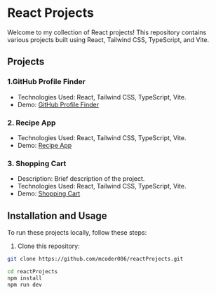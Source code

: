 # React Projects

Welcome to my collection of React projects! This repository contains various projects built using React, Tailwind CSS, TypeScript, and Vite.

## Projects
### 1.GitHub Profile Finder
- Technologies Used: React, Tailwind CSS, TypeScript, Vite.
- Demo: [GitHub Profile Finder]((https://github.com/mcoder006/reactProjects/tree/main/GitHubProfileFinder]))

### 2. Recipe App
- Technologies Used: React, Tailwind CSS, TypeScript, Vite.
- Demo: [Recipe App]([https://github.com/mcoder006/reactProjects/tree/main/RecipeApp])

### 3. Shopping Cart
- Description: Brief description of the project.
- Technologies Used: React, Tailwind CSS, TypeScript, Vite.
- Demo: [Shopping Cart]([https://github.com/mcoder006/reactProjects/tree/main/ShoppingCart])

## Installation and Usage

To run these projects locally, follow these steps:

1. Clone this repository:

```bash
git clone https://github.com/mcoder006/reactProjects.git

cd reactProjects
npm install
npm run dev

```


